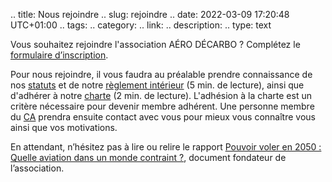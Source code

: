 .. title: Nous rejoindre
.. slug: rejoindre
.. date: 2022-03-09 17:20:48 UTC+01:00
.. tags: 
.. category: 
.. link: 
.. description: 
.. type: text

Vous souhaitez rejoindre l'association AÉRO DÉCARBO ? Complétez le [formulaire d’inscription](https://docs.google.com/forms/d/e/1FAIpQLSeLkVmKabVwTsgShygR1pHP-Bu53cRlNRUGbMlBPdkrG5ph8w/viewform).
 
Pour nous rejoindre, il vous faudra au préalable prendre connaissance de nos [statuts](https://drive.google.com/file/d/1lzyH3a9wqghos2QRNHC6ELQi_t0JDmHT/view?usp=sharing) et de notre [règlement intérieur](https://drive.google.com/file/d/1DaGJgUmdKzZ1hVaWbCPSeNTOI2lvmMcW/view) (5 min. de lecture), ainsi que d'adhérer à notre [charte](https://drive.google.com/file/d/1mBe-mpc79rf_YkUqhQ5KqUIGPmF8rgi0/view) (2 min. de lecture). L'adhésion à la charte est un critère nécessaire pour devenir membre adhérent. Une personne membre du [CA](link://slug/equipe) prendra ensuite contact avec vous pour mieux vous connaître vous ainsi que vos motivations. 

En attendant, n’hésitez pas à lire ou relire le rapport [Pouvoir voler en 2050 : Quelle aviation dans un monde contraint ?](link://slug/pve2050), document fondateur de l’association.

